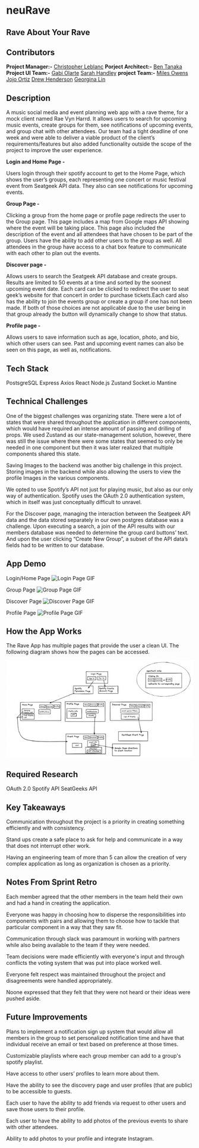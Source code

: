 # neuRave
## Rave About Your Rave

## Contributors
**Project Manager:-**
[Christopher Leblanc](https://github.com/ChristopherLeBlanc2)
**Porject Architect:-**
[Ben Tanaka](https://github.com/BTanaka11)
**Project UI Team:-**
[Gabi Olarte](https://github.com/babsjohnson)
[Sarah Handley](https://github.com/SarahHandley)
**project Team:-**
[Miles Owens](http://github.com/milrilowe)
[Jojo Ortiz](https://github.com/jojortz)
[Drew Henderson](http://github.com/gthellter)
[Georgina Lin](https://github.com/xialin0702)

## Description

A music social media and event planning web app with a rave theme, for a mock client named Rae Vyn Harrd. It allows users to search for upcoming music events, create groups for them, see notifications of upcoming events, and group chat with other attendees. Our team had a tight deadline of one week and were able to deliver a viable product of the client’s requirements/features but also added functionality outside the scope of the project to improve the user experience.

**Login and Home Page -**

Users login through their spotify account to get to the Home Page, which shows the user’s groups, each representing one concert or music festival event from Seatgeek API data. They also can see notifications for upcoming events.

**Group Page -**

Clicking a group from the home page or profile page redirects the user to the Group page. This page includes a map from Google maps API showing where the event will be taking place. This page also included the description of the event and all attendees that have chosen to be part of the group. Users have the ability to add other users to the group as well. All attendees in the group have access to a chat box feature to communicate with each other to plan out the events.

**Discover page -**

Allows users to search the Seatgeek API database and create groups. Results are limited to 50 events at a time and sorted by the soonest upcoming event date. Each card can be clicked to redirect the user to seat geek’s website for that concert in order to purchase tickets.Each card also has the ability to join the events group or create a group if one has not been made. If both of those choices are not applicable due to the user being in that group already the button will dynamically change to show that status.

**Profile page -**

Allows users to save information such as age, location, photo, and bio, which other users can see. Past and upcoming event names can also be seen on this page, as well as, notifications.

## Tech Stack

PostsgreSQL
Express
Axios
React
Node.js
Zustand
Socket.io
Mantine

## Technical Challenges

One of the biggest challenges was organizing state.  There were a lot of states that were shared throughout the application in different components, which would have required an intense amount of passing and drilling of props.  We used Zustand as our state-management solution, however, there was still the issue where there were some states that seemed to only be needed in one component but then it was later realized that multiple components shared this state.

Saving Images to the backend was another big challenge in this project. Storing images in the backend while also allowing the users to view the profile Images in the various components.

We opted to use Spotify’s API not just for playing music, but also as our only way of authentication.  Spotify uses the OAuth 2.0 authentication system, which in itself was just conceptually difficult to unravel.

For the Discover page, managing the interaction between the Seatgeek API data and the data stored separately in our own postgres database was a challenge. Upon executing a search, a join of the API results with our members database was needed to determine the group card buttons’ text. And upon the user clicking “Create New Group”, a subset of the API data’s fields had to be written to our database.


## App Demo

Login/Home Page
![Login Page GIF](walkThroughGifs/Login_and_Home_Page.gif)

Group Page
![Group Page GIF](walkThroughGifs/GroupPageGIF.gif)

Discover Page
![Discover Page GIF](walkThroughGifs/Discover_Page.gif)

Profile Page
![Profile Page GIF](walkThroughGifs/Profile_Page.gif)

## How the App Works

The Rave App has multiple pages that provide the user a clean UI. The following diagram shows how the pages can be accessed.

![Graph](Screen%20Shot%202022-11-28%20at%206.12.01%20PM%202.jpg)

## Required Research

OAuth 2.0
Spotify API
SeatGeeks API

## Key Takeaways

Communication throughout the project is a priority in creating something efficiently and with consistency.

Stand ups create a safe place to ask for help and communicate in a way that does not interrupt other work.

Having an engineering team of more than 5 can allow the creation of very complex application as long as organization is chosen as a priority.

## Notes From Sprint Retro

Each member agreed that the other members in the team held their own and had a hand in creating the application.

Everyone was happy in choosing how to disperse the responsibilities into components with pairs and allowing them to choose how to tackle that particular component in a way that they saw fit.

Communication through slack was paramount in working with partners while also being available to the team if they were needed.

Team decisions were made efficiently with everyone's input and through conflicts the voting system that was put into place worked well.

Everyone felt respect was maintained throughout the project and disagreements were handled appropriately.

Noone expressed that they felt that they were not heard or their ideas were pushed aside.

## Future Improvements

Plans to implement a notification sign up system that would allow all members in the group to set personalized notification time and have that individual receive an email or text based on preference at those times.

Customizable playlists where each group member can add to a group's spotify playlist.

Have access to other users’ profiles to learn more about them.

Have the ability to see the discovery page and user profiles (that are public) to be accessible to guests.

Each user to have the ability to add friends via request to other users and save those users to their profile.

Each user to have the ability to add photos of the previous events to share with other attendees.

Ability to add photos to your profile and integrate Instagram.

